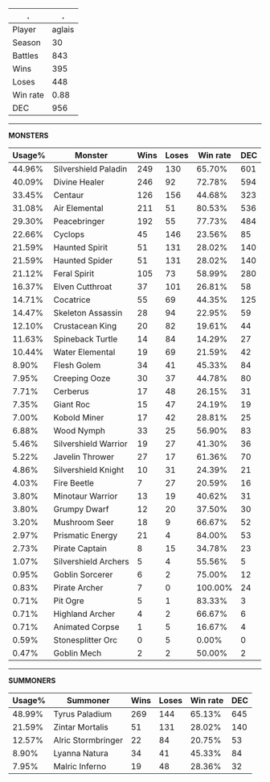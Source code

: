 .|.
|-|-
Player|aglais
Season|30
Battles|843
Wins|395
Loses|448
Win rate|0.88
DEC|956

---
**MONSTERS**

Usage%|Monster|Wins|Loses|Win rate|DEC|
-|-|-|-|-|-|
44.96%|Silvershield Paladin|249|130|65.70%|601|
40.09%|Divine Healer|246|92|72.78%|594|
33.45%|Centaur|126|156|44.68%|323|
31.08%|Air Elemental|211|51|80.53%|536|
29.30%|Peacebringer|192|55|77.73%|484|
22.66%|Cyclops|45|146|23.56%|85|
21.59%|Haunted Spirit|51|131|28.02%|140|
21.59%|Haunted Spider|51|131|28.02%|140|
21.12%|Feral Spirit|105|73|58.99%|280|
16.37%|Elven Cutthroat|37|101|26.81%|58|
14.71%|Cocatrice|55|69|44.35%|125|
14.47%|Skeleton Assassin|28|94|22.95%|59|
12.10%|Crustacean King|20|82|19.61%|44|
11.63%|Spineback Turtle|14|84|14.29%|27|
10.44%|Water Elemental|19|69|21.59%|42|
8.90%|Flesh Golem|34|41|45.33%|84|
7.95%|Creeping Ooze|30|37|44.78%|80|
7.71%|Cerberus|17|48|26.15%|31|
7.35%|Giant Roc|15|47|24.19%|19|
7.00%|Kobold Miner|17|42|28.81%|25|
6.88%|Wood Nymph|33|25|56.90%|83|
5.46%|Silvershield Warrior|19|27|41.30%|36|
5.22%|Javelin Thrower|27|17|61.36%|70|
4.86%|Silvershield Knight|10|31|24.39%|21|
4.03%|Fire Beetle|7|27|20.59%|16|
3.80%|Minotaur Warrior|13|19|40.62%|31|
3.80%|Grumpy Dwarf|12|20|37.50%|30|
3.20%|Mushroom Seer|18|9|66.67%|52|
2.97%|Prismatic Energy|21|4|84.00%|53|
2.73%|Pirate Captain|8|15|34.78%|23|
1.07%|Silvershield Archers|5|4|55.56%|5|
0.95%|Goblin Sorcerer|6|2|75.00%|12|
0.83%|Pirate Archer|7|0|100.00%|24|
0.71%|Pit Ogre|5|1|83.33%|3|
0.71%|Highland Archer|4|2|66.67%|6|
0.71%|Animated Corpse|1|5|16.67%|4|
0.59%|Stonesplitter Orc|0|5|0.00%|0|
0.47%|Goblin Mech|2|2|50.00%|2|

---
**SUMMONERS**

Usage%|Summoner|Wins|Loses|Win rate|DEC|
-|-|-|-|-|-|
48.99%|Tyrus Paladium|269|144|65.13%|645|
21.59%|Zintar Mortalis|51|131|28.02%|140|
12.57%|Alric Stormbringer|22|84|20.75%|53|
8.90%|Lyanna Natura|34|41|45.33%|84|
7.95%|Malric Inferno|19|48|28.36%|32|

